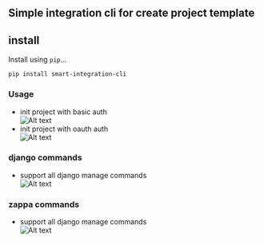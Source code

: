 ## Simple integration cli for create project template

## install
Install using `pip`...

    pip install smart-integration-cli
    

### Usage
* init project with basic auth  
![Alt text](/img/init_basic.png?raw=true)
* init project with oauth auth  
![Alt text](/img/oauth_basic.png?raw=true)

### django commands
* support all django manage commands  
![Alt text](/img/django_runserver.png?raw=true)

### zappa commands
* support all django manage commands  
![Alt text](/img/zappa_command.png?raw=true)